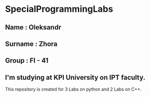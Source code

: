 # SpecialProgrammingLabs
## Name : Oleksandr
## Surname : Zhora
## Group : FI - 41
## I'm studying at KPI University on IPT faculty.
This repository is created for 3 Labs on python and 2 Labs on C++.
